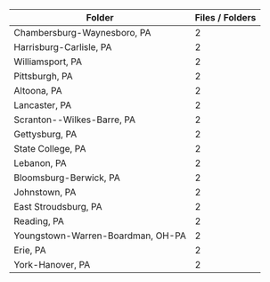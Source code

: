 | Folder                            |   Files / Folders |
|-----------------------------------|-------------------|
| Chambersburg-Waynesboro, PA       |                 2 |
| Harrisburg-Carlisle, PA           |                 2 |
| Williamsport, PA                  |                 2 |
| Pittsburgh, PA                    |                 2 |
| Altoona, PA                       |                 2 |
| Lancaster, PA                     |                 2 |
| Scranton--Wilkes-Barre, PA        |                 2 |
| Gettysburg, PA                    |                 2 |
| State College, PA                 |                 2 |
| Lebanon, PA                       |                 2 |
| Bloomsburg-Berwick, PA            |                 2 |
| Johnstown, PA                     |                 2 |
| East Stroudsburg, PA              |                 2 |
| Reading, PA                       |                 2 |
| Youngstown-Warren-Boardman, OH-PA |                 2 |
| Erie, PA                          |                 2 |
| York-Hanover, PA                  |                 2 |